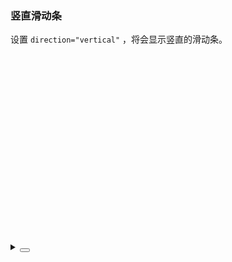 ### 竖直滑动条

设置 `direction="vertical"` ，将会显示竖直的滑动条。

<div class="cell-demo vp-raw">
    <div style="display:flex;gap:20px;height:300px">
    <yc-slider
      :default-value="50"
      direction="vertical" />
    <yc-slider
      direction="vertical"
      :default-value="5"
      :max="15"
      :marks="{
        5: '5km',
        10: '10km',
      }" />
    </div>
</div>

<details>
<summary>
 <button class="code-btn"  >
    <icon-code />
 </button>
</summary>

```vue
<template>
  <yc-space align="start">
    <yc-slider
      :default-value="50"
      direction="vertical" />

    <yc-slider
      direction="vertical"
      :default-value="5"
      :style="{ width: '300px' }"
      :max="15"
      :marks="{
        5: '5km',
        10: '10km',
      }" />
  </yc-space>
</template>
```

</details>
